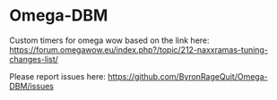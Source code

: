 # Omega-DBM

Custom timers for omega wow based on the link here: https://forum.omegawow.eu/index.php?/topic/212-naxxramas-tuning-changes-list/

Please report issues here: https://github.com/ByronRageQuit/Omega-DBM/issues
